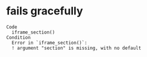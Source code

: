 # fails gracefully

    Code
      iframe_section()
    Condition
      Error in `iframe_section()`:
      ! argument "section" is missing, with no default

